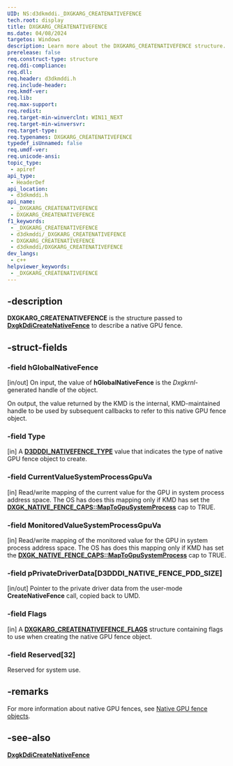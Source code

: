 ```yaml
---
UID: NS:d3dkmddi._DXGKARG_CREATENATIVEFENCE
tech.root: display
title: DXGKARG_CREATENATIVEFENCE
ms.date: 04/08/2024
targetos: Windows
description: Learn more about the DXGKARG_CREATENATIVEFENCE structure.
prerelease: false
req.construct-type: structure
req.ddi-compliance: 
req.dll: 
req.header: d3dkmddi.h
req.include-header: 
req.kmdf-ver: 
req.lib: 
req.max-support: 
req.redist: 
req.target-min-winverclnt: WIN11_NEXT
req.target-min-winversvr: 
req.target-type: 
req.typenames: DXGKARG_CREATENATIVEFENCE
typedef_isUnnamed: false
req.umdf-ver: 
req.unicode-ansi: 
topic_type:
 - apiref
api_type:
 - HeaderDef
api_location:
 - d3dkmddi.h
api_name:
 - _DXGKARG_CREATENATIVEFENCE
 - DXGKARG_CREATENATIVEFENCE
f1_keywords:
 - _DXGKARG_CREATENATIVEFENCE
 - d3dkmddi/_DXGKARG_CREATENATIVEFENCE
 - DXGKARG_CREATENATIVEFENCE
 - d3dkmddi/DXGKARG_CREATENATIVEFENCE
dev_langs:
 - c++
helpviewer_keywords:
 - _DXGKARG_CREATENATIVEFENCE
---
```


## -description

**DXGKARG_CREATENATIVEFENCE** is the structure passed to [**DxgkDdiCreateNativeFence**](nc-d3dkmddi-dxgkddi_createnativefence.md) to describe a native GPU fence.

## -struct-fields

### -field hGlobalNativeFence

[in/out] On input, the value of **hGlobalNativeFence** is the *Dxgkrnl*-generated handle of the object.

On output, the value returned by the KMD is the internal, KMD-maintained handle to be used by subsequent callbacks to refer to this native GPU fence object.

### -field Type

[in] A [**D3DDDI_NATIVEFENCE_TYPE**]() value that indicates the type of native GPU fence object to create.

### -field CurrentValueSystemProcessGpuVa

[in] Read/write mapping of the current value for the GPU in system process address space. The OS has does this mapping only if KMD has set the [**DXGK_NATIVE_FENCE_CAPS::MapToGpuSystemProcess**](ns-d3dkmddi-dxgk_native_fence_caps.md) cap to TRUE.

### -field MonitoredValueSystemProcessGpuVa

[in] Read/write mapping of the monitored value for the GPU in system process address space. The OS has does this mapping only if KMD has set the [**DXGK_NATIVE_FENCE_CAPS::MapToGpuSystemProcess**](ns-d3dkmddi-dxgk_native_fence_caps.md) cap to TRUE.

### -field pPrivateDriverData[D3DDDI_NATIVE_FENCE_PDD_SIZE]

[in/out] Pointer to the private driver data from the user-mode **CreateNativeFence** call, copied back to UMD.

### -field Flags

[in] A [**DXGKARG_CREATENATIVEFENCE_FLAGS**](ns-d3dkmddi-dxgkarg_createnativefence_flags.md) structure containing flags to use when creating the native GPU fence object.

### -field Reserved[32]

Reserved for system use.

## -remarks

For more information about native GPU fences, see [Native GPU fence objects](/windows-hardware/drivers/display/native-gpu-fence-objects.md).

## -see-also

[**DxgkDdiCreateNativeFence**](nc-d3dkmddi-dxgkddi_createnativefence.md)
